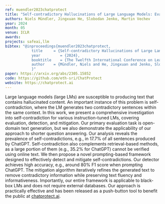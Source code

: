 ```yaml
---
ref: muendler2023chatprotect
title: "Self-contradictory Hallucinations of Large Language Models: Evaluation, Detection and Mitigation"
authors: Niels Mündler, Jingxuan He, Slobodan Jenko, Martin Vechev
year: 2024
month: 05
venue: ICLR
awards: 
projects: safeai,llm
bibtex: "@inproceedings{muendler2023chatprotect,
			title     = {Self-contradictory Hallucinations of Large Language Models: Evaluation, Detection and Mitigation},
			year         = {2024},
			booktitle    = {The Twelfth International Conference on Learning Representations}'
			author    = {Mündler, Niels and He, Jingxuan and Jenko, Slobodan and Vechev, Martin},
			}"
paper: https://arxiv.org/abs/2305.15852
code: https://github.com/eth-sri/ChatProtect
website: https://chatprotect.ai
---
```


Large language models (large LMs) are susceptible to producing text that contains hallucinated content. An important instance of this problem is self-contradiction, where the LM generates two contradictory sentences within the same context. In this work, we present a comprehensive investigation into self-contradiction for various instruction-tuned LMs, covering evaluation, detection, and mitigation. Our primary evaluation task is open-domain text generation, but we also demonstrate the applicability of our approach to shorter question answering. Our analysis reveals the prevalence of self-contradictions, e.g., in 17.7% of all sentences produced by ChatGPT. Self-contradiction also complements retrieval-based methods, as a large portion of them (e.g., 35.2% for ChatGPT) cannot be verified using online text. We then propose a novel prompting-based framework designed to effectively detect and mitigate self-contradictions. Our detector achieves high accuracy, e.g., around 80% F1 score when prompting ChatGPT. The mitigation algorithm iteratively refines the generated text to remove contradictory information while preserving text fluency and informativeness. Importantly, our entire framework is applicable to black-box LMs and does not require external databases. Our approach is practically effective and has been released as a push-button tool to benefit the public at [chatprotect.ai](https://chatprotect.ai/).
